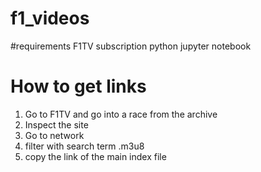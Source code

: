 # f1_videos

#requirements
F1TV subscription
python
jupyter notebook

# How to get links
1. Go to F1TV and go into a race from the archive
2. Inspect the site
3. Go to network
4. filter with search term .m3u8
5. copy the link of the main index file

